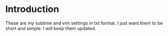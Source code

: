 Introduction
========================================================
These are my sublime and vim settings in txt format. I just want them to be 
short and simple. I will keep them updated.

